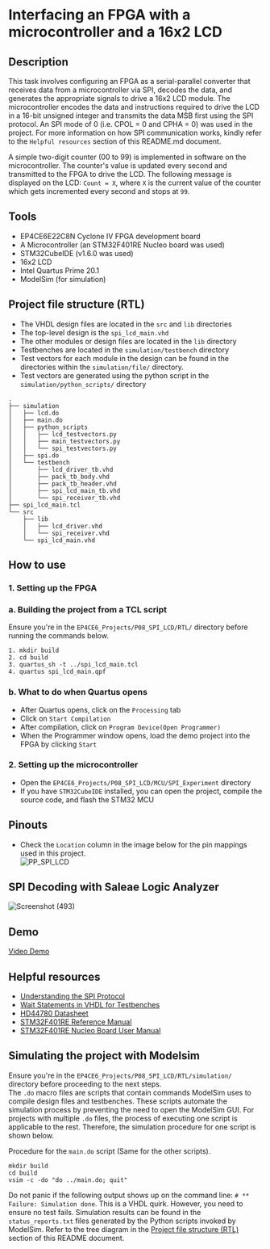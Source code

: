 # Interfacing an FPGA with a microcontroller and a 16x2 LCD      
## Description  
This task involves configuring an FPGA as a serial-parallel converter that receives data from a microcontroller via SPI, decodes the data, and generates the appropriate signals to drive a 16x2 LCD module. The microcontroller encodes the data and instructions required to drive the LCD in a 16-bit unsigned integer and transmits the data MSB first using the SPI protocol. An SPI mode of 0 (i.e. CPOL = 0 and CPHA = 0) was used in the project. For more information on how SPI communication works, kindly refer to the ``Helpful resources`` section of this README.md document.  

A simple two-digit counter (00 to 99) is implemented in software on the microcontroller. The counter's value is updated every second and transmitted to the FPGA to drive the LCD. The following message is displayed on the LCD: ``Count = X``, where ``X`` is the current value of the counter which gets incremented every second and stops at ``99``.  

## Tools  
- EP4CE6E22C8N Cyclone IV FPGA development board
- A Microcontroller (an STM32F401RE Nucleo board was used)
- STM32CubeIDE (v1.6.0 was used)  
- 16x2 LCD  
- Intel Quartus Prime 20.1  
- ModelSim (for simulation)  

## Project file structure (RTL)   
- The VHDL design files are located in the ``src`` and ``lib`` directories  
- The top-level design is the ``spi_lcd_main.vhd``  
- The other modules or design files are located in the ``lib`` directory
- Testbenches are located in the ``simulation/testbench`` directory
- Test vectors for each module in the design can be found in the directories within the ``simulation/file/`` directory.  
- Test vectors are generated using the python script in the ``simulation/python_scripts/`` directory  

```
.
├── simulation
│   ├── lcd.do
│   ├── main.do
│   ├── python_scripts
│   │   ├── lcd_testvectors.py
│   │   ├── main_testvectors.py
│   │   └── spi_testvectors.py
│   ├── spi.do
│   └── testbench
│       ├── lcd_driver_tb.vhd
│       ├── pack_tb_body.vhd
│       ├── pack_tb_header.vhd
│       ├── spi_lcd_main_tb.vhd
│       └── spi_receiver_tb.vhd
├── spi_lcd_main.tcl
└── src
    ├── lib
    │   ├── lcd_driver.vhd
    │   └── spi_receiver.vhd
    └── spi_lcd_main.vhd
```
## How to use  
### 1. Setting up the FPGA  
### a. Building the project from a TCL script  
Ensure you're in the ``EP4CE6_Projects/P08_SPI_LCD/RTL/`` directory before running the commands below.  
```
1. mkdir build  
2. cd build
3. quartus_sh -t ../spi_lcd_main.tcl
4. quartus spi_lcd_main.qpf
```
### b. What to do when Quartus opens    
- After Quartus opens, click on the ``Processing`` tab  
- Click on ``Start Compilation``  
- After compilation, click on ``Program Device(Open Programmer)``  
- When the Programmer window opens, load the demo project into the FPGA by clicking ``Start``

### 2. Setting up the microcontroller  
- Open the ``EP4CE6_Projects/P08_SPI_LCD/MCU/SPI_Experiment`` directory
- If you have ``STM32CubeIDE`` installed, you can open the project, compile the source code, and flash the STM32 MCU  

## Pinouts  
- Check the ``Location`` column in the image below for the pin mappings used in this project.     
![PP_SPI_LCD](https://github.com/MUDAL/Altera_FPGA_Projects/assets/46250887/77cd61f3-bf65-4f05-9a35-cfdccdb77904)  

## SPI Decoding with Saleae Logic Analyzer  
![Screenshot (493)](https://github.com/MUDAL/Altera_FPGA_Projects/assets/46250887/9058bcd0-0be6-43cf-a397-4fa16104684b)  

## Demo  
[Video Demo](https://drive.google.com/file/d/1cUtLpPchJwC3wovYJaJSDl85Mg2qt8qY/view?usp=sharing)      

## Helpful resources  
- [Understanding the SPI Protocol](https://youtu.be/0nVNwozXsIc?si=wSMJ1dM3-kxuAmv1)   
- [Wait Statements in VHDL for Testbenches](https://vhdlwhiz.com/wait-on-wait-until/)     
- [HD44780 Datasheet](https://drive.google.com/file/d/1kYVwqbIjYVIVPkjs03y40AUIAiwOctcV/view?usp=drive_link)
- [STM32F401RE Reference Manual](https://drive.google.com/file/d/1LK3bwaFZ2M6wbdH5Iwcwpu26L6r79ED5/view?usp=sharing)  
- [STM32F401RE Nucleo Board User Manual](https://drive.google.com/file/d/1BZInK09INmOfoSB23rfxrVDFSr6pHv2E/view?usp=sharing)

## Simulating the project with Modelsim  
Ensure you're in the ``EP4CE6_Projects/P08_SPI_LCD/RTL/simulation/`` directory before proceeding to the next steps.  
The ``.do`` macro files are scripts that contain commands ModelSim uses to compile design files and testbenches. These scripts automate the simulation process by preventing the need to open the ModelSim GUI. For projects with multiple ``.do`` files, the process of executing one script is applicable to the rest. Therefore, the simulation procedure for one script is shown below.  

Procedure for the ``main.do`` script (Same for the other scripts).  
```
mkdir build
cd build
vsim -c -do "do ../main.do; quit"
```
Do not panic if the following output shows up on the command line: ``# ** Failure: Simulation done``. This is a VHDL quirk. However, you need to ensure no test fails. Simulation results can be found in the ``status_reports.txt`` files generated by the Python scripts invoked by ModelSim. Refer to the tree diagram in the [Project file structure (RTL)](#project-file-structure-rtl) section of this README document.   
